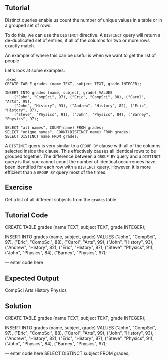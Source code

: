 Tutorial
--------

Distinct queries enable us count the number of unique values in a table or in a grouped set of rows.

To do this, we can use the `DISTINCT` directive. A `DISTINCT` query will return a de-duplicated set of entries, if
all of the columns for two or more rows exactly match.

An example of where this can be useful is when we want to get the list of people

Let's look at some examples:

    .exec
    CREATE TABLE grades (name TEXT, subject TEXT, grade INTEGER);

    INSERT INTO grades (name, subject, grade) VALUES
        ("John", "CompSci", 97), ("Eric", "CompSci", 88), ("Carol", "Arts", 99),
        ("John", "History", 93), ("Andrew", "History", 82), ("Eric", "History", 87),
        ("Steve", "Physics", 91), ("John", "Physics", 84), ("Barney", "Physics", 97);

    SELECT "all names", COUNT(name) FROM grades;
    SELECT "unique names", COUNT(DISTINCT name) FROM grades;
    SELECT DISTINCT name FROM grades;

A `DISTINCT` query is very similar to a `GROUP BY` clause with all of the columns selected inside the clause. This
effectively causes all identical rows to be grouped together. The difference between a `GROUP BY` query and a
`DISTINCT` query is that you cannot count the number of identical occurrences have been identified for each row with
a `DISTINCT` query. However, it is more efficient than a `GROUP BY` query most of the times.

Exercise
--------

Get a list of all different subjects from the `grades` table.

Tutorial Code
-------------
CREATE TABLE grades (name TEXT, subject TEXT, grade INTEGER);

INSERT INTO grades (name, subject, grade) VALUES
    ("John", "CompSci", 97), ("Eric", "CompSci", 88), ("Carol", "Arts", 99),
    ("John", "History", 93), ("Andrew", "History", 82), ("Eric", "History", 87),
    ("Steve", "Physics", 91), ("John", "Physics", 84), ("Barney", "Physics", 97);

-- enter code here

Expected Output
---------------
CompSci
Arts
History
Physics

Solution
--------
CREATE TABLE grades (name TEXT, subject TEXT, grade INTEGER);

INSERT INTO grades (name, subject, grade) VALUES
    ("John", "CompSci", 97), ("Eric", "CompSci", 88), ("Carol", "Arts", 99),
    ("John", "History", 93), ("Andrew", "History", 82), ("Eric", "History", 87),
    ("Steve", "Physics", 91), ("John", "Physics", 84), ("Barney", "Physics", 97);

-- enter code here
SELECT DISTINCT subject FROM grades;
